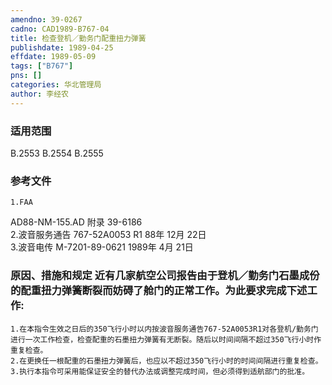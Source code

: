 ```yaml
---
amendno: 39-0267  
cadno: CAD1989-B767-04  
title: 检查登机／勤务门配重扭力弹簧  
publishdate: 1989-04-25  
effdate: 1989-05-09  
tags: ["B767"]  
pns: []  
categories: 华北管理局  
author: 李经农  
---
```

  
### 适用范围  
B.2553 B.2554 B.2555  
  
<!--more-->  
### 参考文件  
    1.FAA  
AD88-NM-155.AD 附录 39-6186  
    2.波音服务通告 767-52A0053 R1  88年 12月 22日  
    3.波音电传 M-7201-89-0621 1989年 4月 21日  
  
### 原因、措施和规定     近有几家航空公司报告由于登机／勤务门石墨成份的配重扭力弹簧断裂而妨碍了舱门的正常工作。为此要求完成下述工作:  
    1.在本指令生效之日后的350飞行小时以内按波音服务通告767-52A0053R1对各登机/勤务门进行一次工作检查，检查配重的石墨扭力弹簧有无断裂。随后以时间间隔不超过350飞行小时作重复检查。  
    2.在更换任一根配重的石墨扭力弹簧后，也应以不超过350飞行小时的时间间隔进行重复检查。  
    3.执行本指令可采用能保证安全的替代办法或调整完成时间，但必须得到适航部门的批准。  
  

